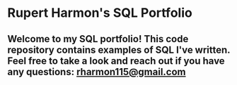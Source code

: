 # Rupert Harmon's SQL Portfolio

## Welcome to my SQL portfolio! This code repository contains examples of SQL I've written. Feel free to take a look and reach out if you have any questions: rharmon115@gmail.com
